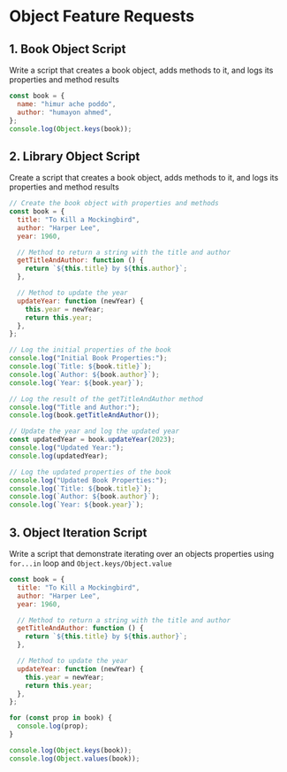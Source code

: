 # Object Feature Requests

## 1. Book Object Script

Write a script that creates a book object, adds methods to it, and logs its properties and method results

```javascript
const book = {
  name: "himur ache poddo",
  author: "humayon ahmed",
};
console.log(Object.keys(book));
```

## 2. Library Object Script

Create a script that creates a book object, adds methods to it, and logs its properties and method results

```javascript
// Create the book object with properties and methods
const book = {
  title: "To Kill a Mockingbird",
  author: "Harper Lee",
  year: 1960,

  // Method to return a string with the title and author
  getTitleAndAuthor: function () {
    return `${this.title} by ${this.author}`;
  },

  // Method to update the year
  updateYear: function (newYear) {
    this.year = newYear;
    return this.year;
  },
};

// Log the initial properties of the book
console.log("Initial Book Properties:");
console.log(`Title: ${book.title}`);
console.log(`Author: ${book.author}`);
console.log(`Year: ${book.year}`);

// Log the result of the getTitleAndAuthor method
console.log("Title and Author:");
console.log(book.getTitleAndAuthor());

// Update the year and log the updated year
const updatedYear = book.updateYear(2023);
console.log("Updated Year:");
console.log(updatedYear);

// Log the updated properties of the book
console.log("Updated Book Properties:");
console.log(`Title: ${book.title}`);
console.log(`Author: ${book.author}`);
console.log(`Year: ${book.year}`);
```

## 3. Object Iteration Script

Write a script that demonstrate iterating over an objects properties using `for...in` loop and `Object.keys/Object.value`

```javascript
const book = {
  title: "To Kill a Mockingbird",
  author: "Harper Lee",
  year: 1960,

  // Method to return a string with the title and author
  getTitleAndAuthor: function () {
    return `${this.title} by ${this.author}`;
  },

  // Method to update the year
  updateYear: function (newYear) {
    this.year = newYear;
    return this.year;
  },
};

for (const prop in book) {
  console.log(prop);
}

console.log(Object.keys(book));
console.log(Object.values(book));
```
